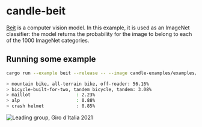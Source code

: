 # candle-beit

[Beit](https://huggingface.co/papers/2106.08254) is a computer vision model.
In this example, it is used as an ImageNet classifier: the model returns the
probability for the image to belong to each of the 1000 ImageNet categories.

## Running some example

```bash
cargo run --example beit --release -- --image candle-examples/examples/yolo-v8/assets/bike.jpg

> mountain bike, all-terrain bike, off-roader: 56.16%
> bicycle-built-for-two, tandem bicycle, tandem: 3.08%
> maillot                 : 2.23%
> alp                     : 0.88%
> crash helmet            : 0.85%

```

![Leading group, Giro d'Italia 2021](../yolo-v8/assets/bike.jpg)
